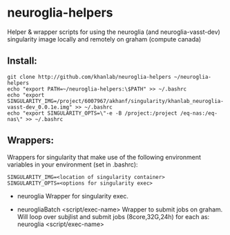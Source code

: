 # neuroglia-helpers

Helper & wrapper scripts for using the neuroglia (and neuroglia-vasst-dev) singularity image locally and remotely on graham (compute canada)


## Install:
```
git clone http://github.com/khanlab/neuroglia-helpers ~/neuroglia-helpers
echo "export PATH=~/neuroglia-helpers:\$PATH" >> ~/.bashrc
echo "export SINGULARITY_IMG=/project/6007967/akhanf/singularity/khanlab_neuroglia-vasst-dev_0.0.1e.img" >> ~/.bashrc
echo "export SINGULARITY_OPTS=\"-e -B /project:/project /eq-nas:/eq-nas\" >> ~/.bashrc
```

## Wrappers:

Wrappers for singularity that make use of the following environment variables in your environment (set in .bashrc):
```
SINGULARITY_IMG=<location of singularity container>
SINGULARITY_OPTS=<options for singularity exec>
```



* neuroglia <command to run>
Wrapper for singularity exec. 

* neurogliaBatch <script/exec-name> <subjlist> <opt args>
Wrapper to submit jobs on graham. Will loop over subjlist and submit jobs (8core,32G,24h) for each as:
neuroglia <script/exec-name> <opt args> <subj i>


